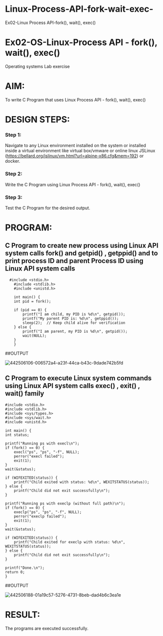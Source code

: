 # Linux-Process-API-fork-wait-exec-
Ex02-Linux Process API-fork(), wait(), exec()
# Ex02-OS-Linux-Process API - fork(), wait(), exec()
Operating systems Lab exercise


# AIM:
To write C Program that uses Linux Process API - fork(), wait(), exec()

# DESIGN STEPS:

### Step 1:

Navigate to any Linux environment installed on the system or installed inside a virtual environment like virtual box/vmware or online linux JSLinux (https://bellard.org/jslinux/vm.html?url=alpine-x86.cfg&mem=192) or docker.

### Step 2:

Write the C Program using Linux Process API - fork(), wait(), exec()

### Step 3:

Test the C Program for the desired output. 

# PROGRAM:

## C Program to create new process using Linux API system calls fork() and getpid() , getppid() and to print process ID and parent Process ID using Linux API system calls

```
  #include <stdio.h>
    #include <stdlib.h>
    #include <unistd.h>

    int main() {
    int pid = fork();

    if (pid == 0) { 
        printf("I am child, my PID is %d\n", getpid()); 
        printf("My parent PID is: %d\n", getppid()); 
        sleep(2);  // Keep child alive for verification
    } else { 
        printf("I am parent, my PID is %d\n", getpid()); 
        wait(NULL); 
    }
    }
```

##OUTPUT

![442506106-006572a4-a23f-44ca-b43c-9dade742b5fd](https://github.com/user-attachments/assets/601a96ee-117e-4ceb-8a9f-b5536d288bc0)


## C Program to execute Linux system commands using Linux API system calls exec() , exit() , wait() family

```
#include <stdio.h>
#include <stdlib.h>
#include <sys/types.h>
#include <sys/wait.h>
#include <unistd.h>

int main() {
int status;

printf("Running ps with execl\n");
if (fork() == 0) {
    execl("ps", "ps", "-f", NULL);
    perror("execl failed");
    exit(1);
}
wait(&status);

if (WIFEXITED(status)) {
    printf("Child exited with status: %d\n", WEXITSTATUS(status));
} else {
    printf("Child did not exit successfully\n");
}

printf("Running ps with execlp (without full path)\n");
if (fork() == 0) {
    execlp("ps", "ps", "-f", NULL);
    perror("execlp failed");
    exit(1);
}
wait(&status);

if (WIFEXITED(status)) {
    printf("Child exited for execlp with status: %d\n", WEXITSTATUS(status));
} else {
    printf("Child did not exit successfully\n");
}

printf("Done.\n");
return 0;
}
```

##OUTPUT


![442506188-01a19c57-5276-4731-8beb-dad4b6c3ea1e](https://github.com/user-attachments/assets/9b470869-cb71-4b30-94fb-f3b3ae828afe)



# RESULT:
The programs are executed successfully.
